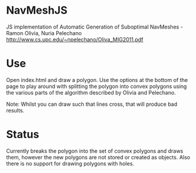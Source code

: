 # NavMeshJS
JS implementation of Automatic Generation of Suboptimal NavMeshes - Ramon Olivia, Nuria Pelechano
http://www.cs.upc.edu/~npelechano/Oliva_MIG2011.pdf

# Use
Open index.html and draw a polygon. Use the options at the bottom of the page to play around with splitting the polygon into convex polygons using the various parts of the algorithm described by Olivia and Pelechano.

Note: Whilst you can draw such that lines cross, that will produce bad results.

# Status
Currently breaks the polygon into the set of convex polygons and draws them, however the new polygons are not stored or created as objects. Also there is no support for drawing polygons with holes.
